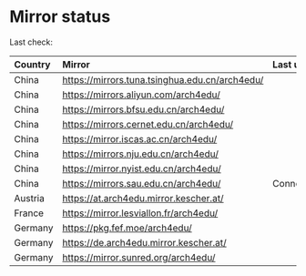 <script src="./time.js"></script>
# Mirror status
Last check: <script type="text/javascript">localize(1724080921.840251);</script>

|Country|Mirror|Last update|
|:------|:-----|:----------|
|China|https://mirrors.tuna.tsinghua.edu.cn/arch4edu/|<script type="text/javascript">localize(1724049603);</script>|
|China|https://mirrors.aliyun.com/arch4edu/|<script type="text/javascript">localize(1724049603);</script>|
|China|https://mirrors.bfsu.edu.cn/arch4edu/|<script type="text/javascript">localize(1724049603);</script>|
|China|https://mirrors.cernet.edu.cn/arch4edu/|<script type="text/javascript">localize(1724049603);</script>|
|China|https://mirror.iscas.ac.cn/arch4edu/|<script type="text/javascript">localize(1724049603);</script>|
|China|https://mirrors.nju.edu.cn/arch4edu/|<script type="text/javascript">localize(1724006077);</script>|
|China|https://mirror.nyist.edu.cn/arch4edu/|<script type="text/javascript">localize(1724049603);</script>|
|China|https://mirrors.sau.edu.cn/arch4edu/|ConnectionError|
|Austria|https://at.arch4edu.mirror.kescher.at/|<script type="text/javascript">localize(1724049603);</script>|
|France|https://mirror.lesviallon.fr/arch4edu/|<script type="text/javascript">localize(1724049603);</script>|
|Germany|https://pkg.fef.moe/arch4edu/|<script type="text/javascript">localize(1724049603);</script>|
|Germany|https://de.arch4edu.mirror.kescher.at/|<script type="text/javascript">localize(1724049603);</script>|
|Germany|https://mirror.sunred.org/arch4edu/|<script type="text/javascript">localize(1724049603);</script>|

<script src="./tablefilter/tablefilter.js"></script>
<script src="./table.js"></script>